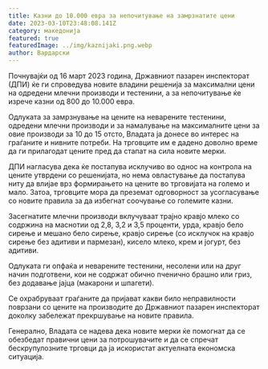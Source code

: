 ```yaml
---
title: Казни до 10.000 евра за непочитување на замрзнатите цени
date: 2023-03-10T23:48:08.141Z
category: македонија
featured: true
featuredImage: ../img/kaznijaki.png.webp
author: Вардарски
---
```


Почнувајќи од 16 март 2023 година, Државниот пазарен инспекторат (ДПИ) ќе ги спроведува новите владини решенија за максимални цени на одредени млечни производи и тестенини, а за непочитување ќе изрече казни од 800 до 10.000 евра.

Одлуката за замрзнување на цените на неварените тестенини, одредени млечни производи и за намалување на максималните цени за овие производи за 10 до 15 отсто, Владата ја донесе во интерес на граѓаните и нивните потреби. На трговците им е дадено доволно време да ги прилагодат цените пред да стапат на сила новите мерки.

ДПИ нагласува дека ќе постапува исклучиво во однос на контрола на цените утврдени со решенијата, но нема овластување да постапува ниту да влијае врз формирањето на цените во трговијата на големо и мало. Затоа, трговците мора да преземат одговорност за усогласување со новите правила за да избегнат соочување со големите казни.

Засегнатите млечни производи вклучуваат трајно кравјо млеко со содржина на маснотии од 2,8, 3,2 и 3,5 проценти, урда, кравјо бело сирење и мешано бело сирење, кравјо сирење (со исклучок на кравјо сирење без адитиви и пармезан), кисело млеко, крем и јогурт, без адитиви.

Одлуката ги опфаќа и неварените тестенини, несолени или на друг начин подготвени, кои не содржат обично пченично брашно или гриз, без додавање јајца (макарони и шпагети).

Се охрабруваат граѓаните да пријават какви било неправилности поврзани со цените на производите до Државниот пазарен инспекторат доколку забележат прекршување на новите правила.

Генерално, Владата се надева дека новите мерки ќе помогнат да се обезбедат правични цени за потрошувачите и да се спречат бескрупулозните трговци да ја искористат актуелната економска ситуација.
